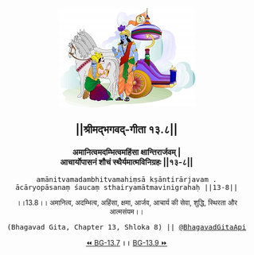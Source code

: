 <center><img src="../../asset/BG.png" alt="#API #bhagavadgitaapi #slok #nodejs #js #api #gitaapi #krishna #hinduism #vedic #ISKCON #shreemadbhagavadgita #technology"/>
<h2>||श्रीमद्‍भगवद्‍-गीता १३.८||</h2>
<h3>अमानित्वमदम्भित्वमहिंसा क्षान्तिरार्जवम् |<br/>आचार्योपासनं शौचं स्थैर्यमात्मविनिग्रहः ||१३-८||</h3>
<pre>amānitvamadambhitvamahiṃsā kṣāntirārjavam .<br/>ācāryopāsanaṃ śaucaṃ sthairyamātmavinigrahaḥ ||13-8||</pre>
<p>।।13.8।। अमानित्व, अदम्भित्व, अहिंसा, क्षमा, आर्जव, आचार्य की सेवा, शुद्धि, स्थिरता और आत्मसंयम।।</p>
<pre>(Bhagavad Gita, Chapter 13, Shloka 8) || <a href="https://twitter.com/bhagavadgitaapi">@BhagavadGitaApi</a></pre><a href="../../13/7">⏪  BG-13.7</a><b>        ।।        </b><a href="../../13/9">BG-13.9  ⏩</a></center>